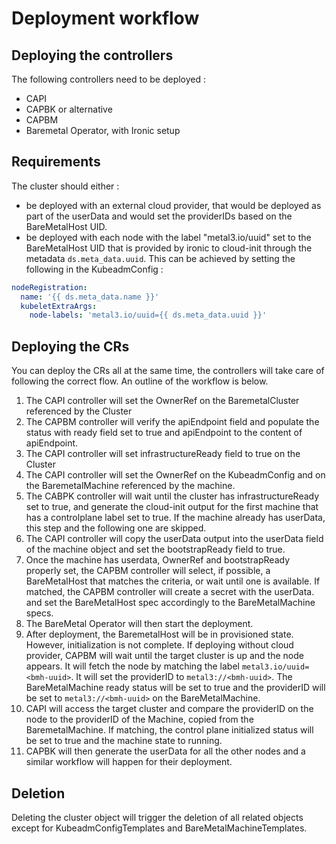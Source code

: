 # Deployment workflow

## Deploying the controllers

The following controllers need to be deployed :

* CAPI
* CAPBK or alternative
* CAPBM
* Baremetal Operator, with Ironic setup

## Requirements

The cluster should either :

* be deployed with an external cloud provider, that would be deployed as part of
  the userData and would set the providerIDs based on the BareMetalHost UID.
* be deployed with each node with the label "metal3.io/uuid" set to the
  BareMetalHost UID that is provided by ironic to cloud-init through the
  metadata `ds.meta_data.uuid`. This can be achieved by setting the following in
  the KubeadmConfig :

```yaml
nodeRegistration:
  name: '{{ ds.meta_data.name }}'
  kubeletExtraArgs:
    node-labels: 'metal3.io/uuid={{ ds.meta_data.uuid }}'
```

## Deploying the CRs

You can deploy the CRs all at the same time, the controllers will take care of
following the correct flow.
An outline of the workflow is below.

1. The CAPI controller will set the OwnerRef on the BaremetalCluster referenced
   by the Cluster
1. The CAPBM controller will verify the apiEndpoint field and populate the
   status with ready field set to true and apiEndpoint to the content of
   apiEndpoint.
1. The CAPI controller will set infrastructureReady field to true on the Cluster
1. The CAPI controller will set the OwnerRef on the KubeadmConfig and on the
   BaremetalMachine referenced by the machine.
1. The CABPK controller will wait until the cluster has infrastructureReady set
   to true, and generate the cloud-init output for the first machine that has
   a controlplane label set to true. If the machine already has userData, this
   step and the following one are skipped.
1. The CAPI controller will copy the userData output into the userData field of
   the machine object and set the bootstrapReady field to true.
1. Once the machine has userdata, OwnerRef and bootstrapReady properly set, the
   CAPBM controller will select, if possible, a BareMetalHost that matches the
   criteria, or wait until one is available. If matched, the CAPBM controller
   will create a secret with the userData. and set the BareMetalHost spec
   accordingly to the BareMetalMachine specs.
1. The BareMetal Operator will then start the deployment.
1. After deployment, the BaremetalHost will be in provisioned state. However,
   initialization is not complete. If deploying without cloud provider, CAPBM
   will wait until the target cluster is up and the node appears. It will fetch
   the node by matching the label `metal3.io/uuid=<bmh-uuid>`. It will set the
   providerID to `metal3://<bmh-uuid>`. The BareMetalMachine ready status will
   be set to true and the providerID will be set to `metal3://<bmh-uuid>` on the
   BareMetalMachine.
1. CAPI will access the target cluster and compare the providerID on the node to
   the providerID of the Machine, copied from the BaremetalMachine. If matching,
   the control plane initialized status will be set to true and the machine
   state to running.
1. CAPBK will then generate the userData for all the other nodes and a similar
   workflow will happen for their deployment.

## Deletion

Deleting the cluster object will trigger the deletion of all related objects
except for KubeadmConfigTemplates and BareMetalMachineTemplates.
